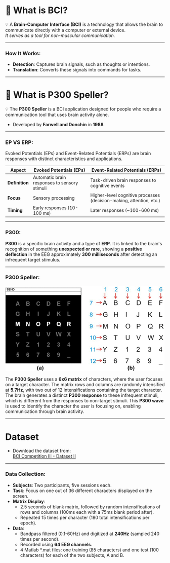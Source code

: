# 🧠 What is BCI?

💡 A **Brain-Computer Interface (BCI)** is a technology that allows the brain to communicate directly with a computer or external device.  
*It serves as a tool for non-muscular communication.*

---

### How It Works:  
- **Detection**: Captures brain signals, such as thoughts or intentions.  
- **Translation**: Converts these signals into commands for tasks.

---

# 🧠 What is P300 Speller?

💡 The **P300 Speller** is a BCI application designed for people who require a communication tool that uses brain activity alone.  
- Developed by **Farwell and Donchin** in **1988**

---

### EP VS ERP:
Evoked Potentials (EPs) and Event-Related Potentials (ERPs) are brain responses with distinct characteristics and applications.

| **Aspect**            | **Evoked Potentials (EPs)**                   | **Event-Related Potentials (ERPs)**              |
|------------------------|-----------------------------------------------|-------------------------------------------------|
| **Definition**         | Automatic brain responses to sensory stimuli | Task-driven brain responses to cognitive events |
| **Focus**              | Sensory processing                           | Higher-level cognitive processes (decision-making, attention, etc.) |
| **Timing**             | Early responses (10-100 ms)                  | Later responses (~100-600 ms)                   |

---

### P300:
**P300** is a specific brain activity and a type of **ERP**. It is linked to the brain's recognition of something **unexpected or rare**, showing a **positive deflection** in the EEG approximately **300 milliseconds** after detecting an infrequent target stimulus.

---

### P300 Speller:
![P300 Speller Paradigm](P300-speller-paradigm.png)

The **P300 Speller** uses a **6x6 matrix** of characters, where the user focuses on a target character. The matrix rows and columns are randomly intensified at **5.7Hz**, with two out of 12 intensifications containing the target character. The brain generates a distinct **P300 response** to these infrequent stimuli, which is different from the responses to non-target stimuli. This **P300 wave** is used to identify the character the user is focusing on, enabling communication through brain activity.

---

# Dataset

- Download the dataset from:  
  [BCI Competition III - Dataset II](https://www.bbci.de/competition/download/competition_iii/albany/BCI_Comp_III_Wads_2004.zip)

---

### Data Collection:
- **Subjects**: Two participants, five sessions each.
- **Task**: Focus on one out of 36 different characters displayed on the screen.
- **Matrix Display**:  
  - 2.5 seconds of blank matrix, followed by random intensifications of rows and columns (100ms each with a 75ms blank period after).  
  - Repeated 15 times per character (180 total intensifications per epoch).
- **Data**:  
  - Bandpass filtered (0.1-60Hz) and digitized at **240Hz** (sampled 240 times per second).  
  - Recorded using **64 EEG channels**.  
  - 4 Matlab *.mat files: one training (85 characters) and one test (100 characters) for each of the two subjects, A and B.
